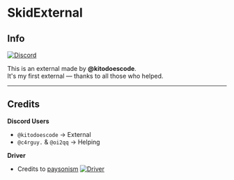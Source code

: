 # SkidExternal

## Info

[![Discord](https://img.shields.io/badge/Discord-Join-gray?logo=discord&labelColor=%235865F2&logoColor=white)](https://discord.gg/skidding)

This is an external made by **@kitodoescode**.  
It's my first external — thanks to all those who helped.

---

## Credits

**Discord Users**
- `@kitodoescode` → External
- `@c4rguy.` & `@oi2qq` → Helping

**Driver**
- Credits to [paysonism](https://github.com/paysonism/) 
  [![Driver](https://img.shields.io/badge/Driver-Source-gray?logo=github&labelColor=%232f2f2f)](https://github.com/paysonism/payson-ioctl-cheat-driver/)
